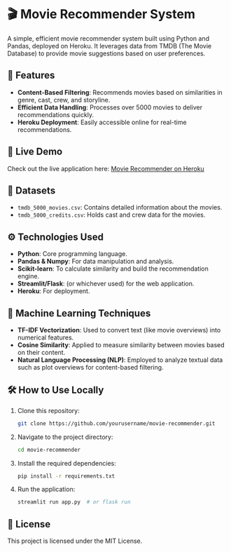 
# 🎬 Movie Recommender System

A simple, efficient movie recommender system built using Python and Pandas, deployed on Heroku. It leverages data from TMDB (The Movie Database) to provide movie suggestions based on user preferences.

## 🌟 Features

- **Content-Based Filtering**: Recommends movies based on similarities in genre, cast, crew, and storyline.
- **Efficient Data Handling**: Processes over 5000 movies to deliver recommendations quickly.
- **Heroku Deployment**: Easily accessible online for real-time recommendations.

## 🚀 Live Demo

Check out the live application here: [Movie Recommender on Heroku](#)

## 📁 Datasets

- `tmdb_5000_movies.csv`: Contains detailed information about the movies.
- `tmdb_5000_credits.csv`: Holds cast and crew data for the movies.

## ⚙️ Technologies Used

- **Python**: Core programming language.
- **Pandas & Numpy**: For data manipulation and analysis.
- **Scikit-learn**: To calculate similarity and build the recommendation engine.
- **Streamlit/Flask**: (or whichever used) for the web application.
- **Heroku**: For deployment.

## 🤖 Machine Learning Techniques

- **TF-IDF Vectorization**: Used to convert text (like movie overviews) into numerical features.
- **Cosine Similarity**: Applied to measure similarity between movies based on their content.
- **Natural Language Processing (NLP)**: Employed to analyze textual data such as plot overviews for content-based filtering.

## 🛠️ How to Use Locally

1. Clone this repository:
   ```bash
   git clone https://github.com/yourusername/movie-recommender.git
   ```
2. Navigate to the project directory:
   ```bash
   cd movie-recommender
   ```
3. Install the required dependencies:
   ```bash
   pip install -r requirements.txt
   ```
4. Run the application:
   ```bash
   streamlit run app.py  # or flask run
   ```

## 📄 License

This project is licensed under the MIT License.
